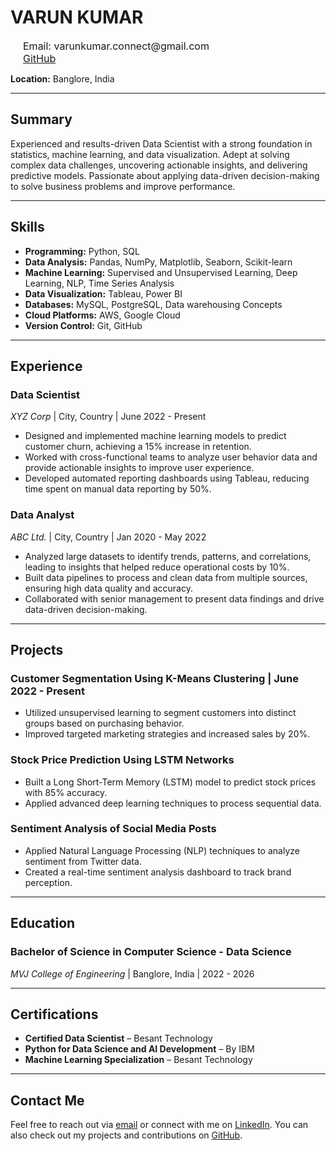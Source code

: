 #  VARUN KUMAR
          
<!-- Name centered and bold -->
<div style="text-align: center; font-size: 24px; font-weight: bold; color: #003366;">
                
</div>

<!-- Email and GitHub on the left -->
<div style="margin-left: 20px;">
  <div style="font-size: 16px;">Email: varunkumar.connect@gmail.com</div>
  <a href="https://github.com/thevarun17/portfolio/edit/main/README.md" style="font-size: 16px;">GitHub</a>
</div>

**Location:** Banglore, India  

---

## Summary
Experienced and results-driven Data Scientist with a strong foundation in statistics, machine learning, and data visualization. Adept at solving complex data challenges, uncovering actionable insights, and delivering predictive models. Passionate about applying data-driven decision-making to solve business problems and improve performance.

---

## Skills

- **Programming:** Python, SQL
- **Data Analysis:** Pandas, NumPy, Matplotlib, Seaborn, Scikit-learn
- **Machine Learning:** Supervised and Unsupervised Learning, Deep Learning, NLP, Time Series Analysis
- **Data Visualization:** Tableau, Power BI
- **Databases:** MySQL, PostgreSQL, Data warehousing Concepts
- **Cloud Platforms:** AWS, Google Cloud
- **Version Control:** Git, GitHub

---

## Experience

### Data Scientist  
*XYZ Corp* | City, Country | June 2022 - Present  
- Designed and implemented machine learning models to predict customer churn, achieving a 15% increase in retention.
- Worked with cross-functional teams to analyze user behavior data and provide actionable insights to improve user experience.
- Developed automated reporting dashboards using Tableau, reducing time spent on manual data reporting by 50%.

### Data Analyst  
*ABC Ltd.* | City, Country | Jan 2020 - May 2022  
- Analyzed large datasets to identify trends, patterns, and correlations, leading to insights that helped reduce operational costs by 10%.
- Built data pipelines to process and clean data from multiple sources, ensuring high data quality and accuracy.
- Collaborated with senior management to present data findings and drive data-driven decision-making.

---

## Projects

### Customer Segmentation Using K-Means Clustering | June 2022 - Present
- Utilized unsupervised learning to segment customers into distinct groups based on purchasing behavior.
- Improved targeted marketing strategies and increased sales by 20%.

### Stock Price Prediction Using LSTM Networks  
- Built a Long Short-Term Memory (LSTM) model to predict stock prices with 85% accuracy.
- Applied advanced deep learning techniques to process sequential data.

### Sentiment Analysis of Social Media Posts  
- Applied Natural Language Processing (NLP) techniques to analyze sentiment from Twitter data.
- Created a real-time sentiment analysis dashboard to track brand perception.

---

## Education

### Bachelor of Science in Computer Science - Data Science  
*MVJ College of Engineering* | Banglore, India | 2022 - 2026

---

## Certifications

- **Certified Data Scientist** – Besant Technology
- **Python for Data Science and AI Development** – By IBM
- **Machine Learning Specialization** – Besant Technology 

---

## Contact Me

Feel free to reach out via [email](varunkumar.connect@example.com) or connect with me on [LinkedIn](https://linkedin.com/in/johndoe). You can also check out my projects and contributions on [GitHub](https://github.com/johndoe).
